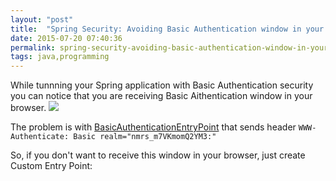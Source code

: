 ```yaml
---
layout: "post"
title:  "Spring Security: Avoiding Basic Authentication window in your browser"
date: 2015-07-20 07:40:36
permalink: spring-security-avoiding-basic-authentication-window-in-your-browser
tags: java,programming
---
```



While tunnning your Spring application with Basic Authentication security you can notice that you are receiving Basic Aithentication window in your browser.
![](assets/images/servlet-basic-authentication-xml-secured-popup.png)

The problem is with [BasicAuthenticationEntryPoint](http://docs.spring.io/spring-security/site/docs/3.1.x/apidocs/org/springframework/security/web/authentication/www/BasicAuthenticationEntryPoint.html) that sends header 
	`WWW-Authenticate: Basic realm="nmrs_m7VKmomQ2YM3:"`

So, if you don't want to receive this window in your browser, just create Custom Entry Point:

<script src="https://gist.github.com/ivanursul/1c475d8939f070e8cf93.js"></script>

<script src="https://gist.github.com/ivanursul/853f918fbd7ed47ea34d.js"></script>